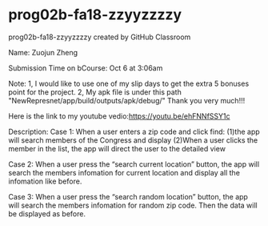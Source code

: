 # prog02b-fa18-zzyyzzzzy
prog02b-fa18-zzyyzzzzy created by GitHub Classroom

Name: Zuojun Zheng

Submission Time on bCourse: Oct 6 at 3:06am

Note:
1, I would like to use one of my slip days to get the extra 5 bonuses point for the project.
2, My apk file is under this path "NewRepresnet/app/build/outputs/apk/debug/"
Thank you very much!!!



Here is the link to my youtube vedio:https://youtu.be/ehFNNfSSY1c

Description:
Case 1: 
When a user enters a zip code and click find:
  (1)the app will search members of the Congress and display
  (2)When a user clicks the member in the list, the app will direct the user to the detailed view


Case 2: 
When a user press the “search current location” button, the app will search the members infomation for current location and display all the infomation like before.


Case 3:
When a user press the “search random location” button, the app will search the members infomation for random zip code. Then the data will be displayed as before.




